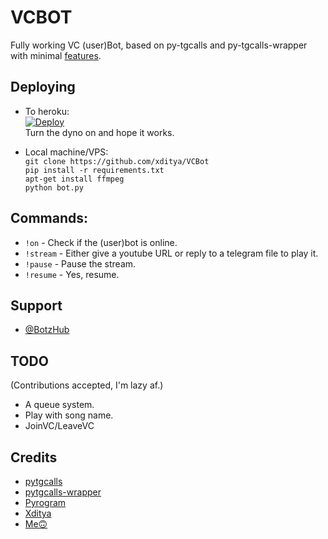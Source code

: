 # VCBOT
Fully working VC (user)Bot, based on py-tgcalls and py-tgcalls-wrapper with minimal [features](#TODO).   


## Deploying
* To heroku:   
[![Deploy](https://www.herokucdn.com/deploy/button.svg)](https://heroku.com/deploy)   
Turn the dyno on and hope it works.   

* Local machine/VPS:   
`git clone https://github.com/xditya/VCBot`   
`pip install -r requirements.txt`   
`apt-get install ffmpeg`   
`python bot.py`   


## Commands:   
- `!on` - Check if the (user)bot is online.   
- `!stream` - Either give a youtube URL or reply to a telegram file to play it.   
- `!pause` - Pause the stream.   
- `!resume` - Yes, resume.   

## Support
- [@BotzHub](https://t.me/BotzHubChat)   


## TODO
(Contributions accepted, I'm lazy af.)    
- A queue system.   
- Play with song name.   
- JoinVC/LeaveVC   


## Credits
- [pytgcalls](https://github.com/pytgcalls/pytgcalls)   
- [pytgcalls-wrapper](https://github.com/callsmusic/pytgcalls-wrapper)   
- [Pyrogram](https://github.com/pyrogram/pyrogram)   
- [Xditya](https://github.com/xditya) 
- [Me🙃](https://GitHub.com/Titan-OP)  

